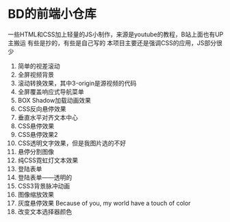 # BD的前端小仓库
一些HTML和CSS加上轻量的JS小制作，来源是youtube的教程，B站上面也有UP主搬运
有些是抄的，有些是自己写的
本项目主要还是强调CSS的应用，JS部分很少
1. 简单的视差滚动
2. 全屏视频背景
3. 滚动转换效果，其中3-origin是源视频的代码
4. 全屏覆盖响应式导航菜单
5. BOX Shadow加载动画效果
6. CSS反向悬停效果
7. 垂直水平对齐文本中心
8. CSS悬停效果
9. CSS悬停效果2
10. CSS透明文字效果，但是我图片选的不好
11. 悬停分割图像
12. 纯CSS霓虹灯文本效果
13. 登陆表单
14. 登陆表单——透明的
15. CSS3背景脉冲动画
16. 图像缩放效果
17. 灰度悬停效果 Because of you, my world have a touch of color
18. 改变文本选择器颜色